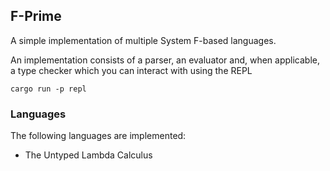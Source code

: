 ## F-Prime

A simple implementation of multiple System F-based languages.

An implementation consists of a parser, an evaluator and, when applicable, a type checker which you can interact with using the REPL

```
cargo run -p repl
```

### Languages
The following languages are implemented:
- The Untyped Lambda Calculus
